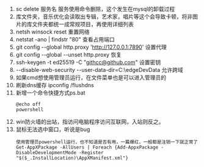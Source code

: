 1. sc delete 服务名 服务使用命令删除，这个发生在mysql的卸载过程
2. 库文件夹，音乐优化会读取出专辑，艺术家，唱片等这个会导致卡顿，将非图片的库文件夹都统一成常规项目，再使用详细列表
3. netsh winsock reset 重置网络
4. netstat -ano | findstr "80" 查看占用端口
5. git config --global http.proxy 'http://127.0.0.1:7890' 设置代理
6. git config --global --unset http.proxy 恢复
7. ssh-keygen -t ed25519 -C "githcc@github.com" 设置密钥
8. --disable-web-security --user-data-dir=C:\edgeDevData 允许跨域
9. 如果cmd想使用管理员运行，在文件菜单也是可以进入管理员的
10. 刷新dns缓存 ipconfig /flushdns
11. 新增一个命令快捷方式ps.bat
    ```
    @echo off
    powershell
    ```
12. win防火墙的出站，指访问电脑程序访问互联网，入站则反之。
13. 鼠标无法选中窗口，听说是bug
    ```
    使用管理员powershell运行，也不知道是否有用，一篇爆红，一般都是注销一下就正常了
    Get-AppXPackage -AllUsers | Foreach {Add-AppxPackage -DisableDevelopmentMode -Register "$($_.InstallLocation)\AppXManifest.xml"}
    ```